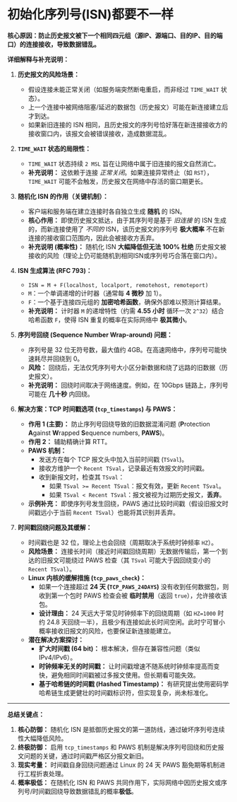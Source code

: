 

# 初始化序列号(ISN)都要不一样

**核心原因：防止历史报文被下一个相同四元组（源IP、源端口、目的IP、目的端口）的连接接收，导致数据错乱。**

**详细解释与补充说明：**

1.  **历史报文的风险场景：**
    *   假设连接未能正常关闭（如服务端突然断电重启，而非经过 `TIME_WAIT` 状态）。
    *   上一个连接中被网络阻塞/延迟的数据包（历史报文）可能在新连接建立后才到达。
    *   如果新旧连接的 ISN 相同，且历史报文的序列号恰好落在新连接接收方的接收窗口内，该报文会被错误接收，造成数据混乱。

2.  **`TIME_WAIT` 状态的局限性：**
    *   `TIME_WAIT` 状态持续 `2 MSL` 旨在让网络中属于旧连接的报文自然消亡。
    *   **补充说明：** 这依赖于连接 *正常关闭*。如果连接异常终止（如 `RST`），`TIME_WAIT` 可能不会触发，历史报文在网络中存活的窗口期更长。

3.  **随机化 ISN 的作用（关键机制）：**
    *   客户端和服务端在建立连接时各自独立生成 **随机** 的 ISN。
    *   **核心作用：** 即使历史报文抵达，由于其序列号是基于 *旧连接* 的 ISN 生成的，而新连接使用了 *不同的* ISN，该历史报文的序列号 **极大概率** 不在新连接的接收窗口范围内，因此会被接收方丢弃。
    *   **补充说明 (概率性)：** 随机化 ISN **大幅降低但无法 100% 杜绝** 历史报文被接收的风险（理论上仍可能随机到相同ISN或序列号巧合落在窗口内）。

4.  **ISN 生成算法 (RFC 793)：**
    *   `ISN = M + F(localhost, localport, remotehost, remoteport)`
    *   `M`：一个单调递增的计时器（通常每 **4 微秒** 加 1）。
    *   `F`：一个基于连接四元组的 **加密哈希函数**，确保外部难以预测计算结果。
    *   **补充说明：** 计时器 `M` 的递增特性（约需 **4.55 小时** 循环一次 `2^32`）结合哈希函数 `F`，使得 ISN 重复的概率在实际网络中 **极其微小**。

5.  **序列号回绕 (Sequence Number Wrap-around) 问题：**
    *   序列号是 32 位无符号数，最大值约 4GB。在高速网络中，序列号可能快速耗尽并回绕到 0。
    *   **风险：** 回绕后，无法仅凭序列号大小区分新数据和绕了远路的旧数据（历史报文）。
    *   **补充说明：** 回绕时间取决于网络速度。例如，在 10Gbps 链路上，序列号可能在 **几十秒** 内回绕。

6.  **解决方案：TCP 时间戳选项 (`tcp_timestamps`) 与 PAWS：**
    *   **作用 1 (主要)：** 防止序列号回绕导致的旧数据混淆问题 (**P**rotection **A**gainst **W**rapped **S**equence numbers, **PAWS**)。
    *   **作用 2：** 辅助精确计算 RTT。
    *   **PAWS 机制：**
        *   发送方在每个 TCP 报文头中加入当前时间戳 (`TSval`)。
        *   接收方维护一个 `Recent TSval`，记录最近有效报文的时间戳。
        *   收到新报文时，检查其 `TSval`：
            *   如果 `TSval >= Recent TSval`：报文有效，更新 `Recent TSval`。
            *   如果 `TSval < Recent TSval`：报文被视为过期历史报文，**丢弃**。
    *   **示例补充：** 即使序列号发生回绕，PAWS 通过比较时间戳（假设旧报文时间戳远小于当前 `Recent TSval`）也能将其识别并丢弃。

7.  **时间戳回绕问题及其缓解：**
    *   时间戳也是 32 位，理论上也会回绕（周期取决于系统时钟频率 `HZ`）。
    *   **风险场景：** 连接长时间（接近时间戳回绕周期）无数据传输后，第一个到达的旧报文可能绕过 PAWS 检查（其 `TSval` 可能大于因回绕变小的 `Recent TSval`）。
    *   **Linux 内核的缓解措施 (`tcp_paws_check`)：**
        *   如果一个连接超过 **24 天 (`TCP_PAWS_24DAYS`)** 没有收到任何数据包，则收到第一个包时 PAWS 检查会被 **临时禁用**（返回 `true`），允许接收该包。
        *   **设计理由：** 24 天远大于常见时钟频率下的回绕周期（如 `HZ=1000` 时约 24.8 天回绕一半），且极少有连接如此长时间空闲。此时宁可冒小概率接收旧报文的风险，也要保证新连接能建立。
    *   **潜在解决方案探讨：**
        *   **扩大时间戳 (64 bit)：** 根本解决，但存在兼容性问题（类似 IPv4/IPv6）。
        *   **时钟频率无关的时间戳：** 让时间戳增速不随系统时钟频率提高而变快，避免相同时间戳被过多报文使用。但长期看可能失效。
        *   **基于哈希链的时间戳 (Hashed Timestamp)：** 有研究提出使用密码学哈希链生成更健壮的时间戳标识符，但实现复杂，尚未标准化。

---

**总结关键点：**

1.  **核心防御：** 随机化 ISN 是抵御历史报文的第一道防线，通过破坏序列号连续性大幅降低风险。
2.  **终极防御：** 启用 `tcp_timestamps` 和 PAWS 机制是解决序列号回绕和历史报文问题的关键，通过时间戳严格区分报文新旧。
3.  **现实考量：** 时间戳自身回绕问题通过 Linux 的 24 天 PAWS 豁免期等机制进行工程折衷处理。
4.  **概率极低：** 在随机化 ISN 和 PAWS 共同作用下，实际网络中因历史报文或序列号/时间戳回绕导致数据错乱的概率**极低**。
